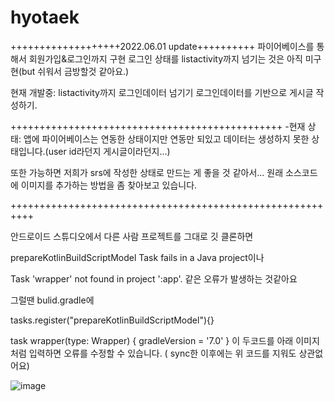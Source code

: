 # hyotaek

+++++++++++++++++++2022.06.01 update++++++++++
파이어베이스를 통해서 회원가입&로그인까지 구현 
로그인 상태를 listactivity까지 넘기는 것은 아직 미구현(but 쉬워서 금방할것 같아요.)

현재 개발중: listactivity까지 로그인데이터 넘기기
            로그인데이터를 기반으로 게시글 작성하기.
            
+++++++++++++++++++++++++++++++++++++++++++++++
-현재 상태: 앱에 파이어베이스는 연동한 상태이지만 
연동만 되있고 데이터는 생성하지 못한 상태입니다.(user id라던지 게시글이라던지...)

또한 가능하면 저희가 srs에 작성한 상태로 만드는 게 좋을 것 같아서... 
원래 소스코드에 이미지를 추가하는 방법을 좀 찾아보고 있습니다.


++++++++++++++++++++++++++++++++++++++++++++++++++++++++++

안드로이드 스튜디오에서 다른 사람 프로젝트를 그대로 깃 클론하면 

prepareKotlinBuildScriptModel Task fails in a Java project이나

Task 'wrapper' not found in project ':app'.
같은 오류가 발생하는 것같아요


그럴땐 bulid.gradle에 

tasks.register("prepareKotlinBuildScriptModel"){}

task wrapper(type: Wrapper) {
        gradleVersion = '7.0'
    }
이 두코드를 아래 이미지처럼 입력하면 오류를 수정할 수 있습니다.
( sync한 이후에는 위 코드를 지워도 상관없어요)


![image](https://user-images.githubusercontent.com/50943860/170899081-5e9d5307-9626-4bd7-ad9e-28a25da6dfbb.png)


